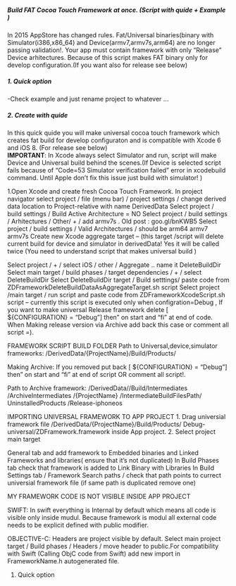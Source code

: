<h5>Build FAT Cocoa Touch Framework at once. (Script with quide + Example )</h5>

In 2015 AppStore has changed rules. Fat/Universal binaries(binary with Simulator(i386,x86_64) and Device(armv7,armv7s,arm64) are no longer passing validation!. Your app must contain framework with only “Release” Device arhitectures.
Because of this script makes FAT binary only for develop configuration.(If you want also for release see below)




<h5>1. Quick option </h5>
 -Check example and just rename project to whatever ...


<h5>2. Create with quide </h5>
In this quick quide you will make universal cocoa touch framework which creates fat build for develop configuraton and is compatible with Xcode 6 and iOS 8. (For release see below)</br>
<b>IMPORTANT</b>: In Xcode always select Simulator and run, script will make Device and Universal build behind the scenes.(If Device is selected script fails because of “Code=53 Simulator verification failed” error in xcodebuild command. Until Apple don’t fix this issue just build with simulator! )

1.Open Xcode and create fresh Cocoa Touch Framework.
In project navigator select project / file (menu bar) / project settings / change derived data location to Project-relative with name DerivedData
Select project / build settings / Build Active Architecture = NO
Select project / build settings / Arhitectures / Other/ + / add armv7s . Old post : goo.gl/bnKWB5
Select project / build settings / Valid Architectures / should be arm64 armv7 armv7s
Create new Xcode aggregate target – (this target /script will delete current build for device and simulator in derivedData! Yes it will be called twice (You need to understand script that makes universal build )

Select project / + / select iOS / other / Aggregate .. name it DeleteBuildDir
Select main target / build phases / target dependencies / + / select DeleteBuildDir
Select DeleteBuildDir target / Build setttings/ paste code from ZDFrameworkDeleteBuildDataAsAggregateTarget.sh script
Select project /main target / run script and paste code from ZDFrameworkXcodeScript.sh script – currently this script is executed only when configration=Debug , If you want to make universal Release framework delete [ ${CONFIGURATION} = “Debug”] then” on start and “fi” at end of code. When Making release version via Archive add back this case or comment all script =).

FRAMEWORK SCRIPT BUILD FOLDER Path to Universal,device,simulator frameworks: /DerivedData/{ProjectName}/Build/Products/

Making Archive: If you removed put back [ ${CONFIGURATION} = “Debug”] then” on start and “fi” at end of script OR comment all script!.

Path to Archive framework: /DerivedData//Build/Intermediates /ArchiveIntermediates /{ProjectName} /IntermediateBuildFilesPath/ UninstalledProducts /Release-iphoneos

IMPORTING UNIVERSAL FRAMEWORK TO APP PROJECT 1. Drag universial framework file /DerivedData/{ProjectName}/Build/Products/ Debug-universal/ZDFramework.framework inside App project. 2. Select project main target

General tab and add framework to Embedded binaries and Linked Frameworks and libraries( ensure that it’s not duplicated) In Build Phases tab check that framework is added to Link Binary with Libraries In Build Settings tab / Framework Search paths / check that path points to currect universial framework file (if same path is duplicated remove one)

MY FRAMEWORK CODE IS NOT VISIBLE INSIDE APP PROJECT

SWIFT: In swift everything is Internal by default which means all code is visible only inside mudul. Because framework is modul all external code needs to be explicit defined with public modifier.

OBJECTIVE-C: Headers are project visible by default. Select main project target / Build phases / Headers / move header to public.For compatibility with Swift (Calling ObjC code from Swift) add new import in FrameworkName.h autogenerated file.
1. Quick option

